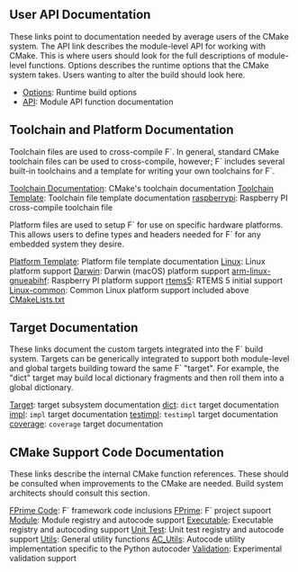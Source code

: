 ## User API Documentation

These links point to documentation needed by average users of the CMake system. The API link
describes the module-level API for working with CMake. This is where users should look for the full
descriptions of module-level functions. Options describes the runtime options that the CMake system
takes. Users wanting to alter the build should look here.

- [Options](../api/cmake/Options.md): Runtime build options
- [API](../api/cmake/API.md): Module API function documentation 

## Toolchain and Platform Documentation

Toolchain files are used to cross-compile F´. In general, standard CMake toolchain files can be used
to cross-compile, however; F´ includes several built-in toolchains and a template for writing your
own toolchains for F´.

[Toolchain Documentation](https://cmake.org/cmake/help/latest/manual/cmake-toolchains.7.html): CMake's toolchain documentation
[Toolchain Template](./toolchain/toolchain-template.md): Toolchain file template documentation
[raspberrypi](./toolchain/raspberrypi.md): Raspberry PI cross-compile toolchain file

Platform files are used to setup F´ for use on specific hardware platforms. This allows users to
define types and headers needed for F´ for any embedded system they desire.

[Platform Template](../api/cmake/platform/platform-template.md): Platform file template documentation
[Linux](../api/cmake/platform/Linux.md): Linux platform support
[Darwin](../api/cmake/platform/Darwin.md): Darwin (macOS) platform support
[arm-linux-gnueabihf](../api/cmake/platform/arm-linux-gnueabihf.md): Raspberry PI platform support
[rtems5](../api/cmake/platform/rtems5.md): RTEMS 5 initial support
[Linux-common](./platform/Linux-common.md): Common Linux platform support included above
[CMakeLists.txt](./platform/CMakeLists.txt.md)

## Target Documentation

These links document the custom targets integrated into the F´ build system. Targets can be
generically integrated to support both module-level and global targets building toward the same
F´ "target".  For example, the "dict" target may build local dictionary fragments and then roll
them into a global dictionary.

[Target](../api/cmake/support/Target.md): target subsystem documentation
[dict](../api/cmake/target/dict.md): `dict` target documentation
[impl](../api/cmake/target/impl.md): `impl` target documentation
[testimpl](../api/cmake/target/testimpl.md): `testimpl` target documentation
[coverage](../api/cmake/target/coverage.md): `coverage` target documentation


## CMake Support Code Documentation

These links describe the internal CMake function references. These should be consulted when
improvements to the CMake are needed. Build system architects should consult this section.


[FPrime Code](../api/cmake/FPrime-Code.md): F´ framework code inclusions
[FPrime](../api/cmake/FPrime.md): F´ project supoort
[Module](../api/cmake/support/Module.md): Module registry and autocode support 
[Executable](../api/cmake/support/Executable.md): Executable registry and autocoding support
[Unit Test](../api/cmake/support/Unit_Test.md): Unit test registry and autocode support
[Utils](../api/cmake/support/Utils.md): General utility functions
[AC_Utils](../api/cmake/support/AC_Utils.md): Autocode utility implementation specific to the Python autocoder
[Validation](../api/cmake/support/validation/Validation.md): Experimental validation support